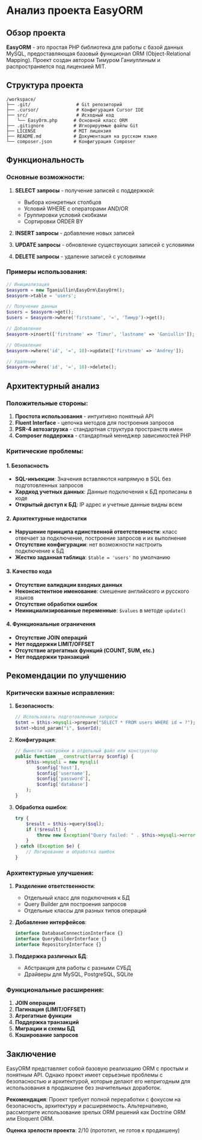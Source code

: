 # Анализ проекта EasyORM

## Обзор проекта

**EasyORM** - это простая PHP библиотека для работы с базой данных MySQL, предоставляющая базовый функционал ORM (Object-Relational Mapping). Проект создан автором Тимуром Ганиуллиным и распространяется под лицензией MIT.

## Структура проекта

```
/workspace/
├── .git/                 # Git репозиторий
├── .cursor/              # Конфигурация Cursor IDE
├── src/                  # Исходный код
│   └── EasyOrm.php      # Основной класс ORM
├── .gitignore           # Игнорируемые файлы Git
├── LICENSE              # MIT лицензия
├── README.md            # Документация на русском языке
└── composer.json        # Конфигурация Composer
```

## Функциональность

### Основные возможности:
1. **SELECT запросы** - получение записей с поддержкой:
   - Выбора конкретных столбцов
   - Условий WHERE с операторами AND/OR
   - Группировки условий скобками
   - Сортировки ORDER BY

2. **INSERT запросы** - добавление новых записей

3. **UPDATE запросы** - обновление существующих записей с условиями

4. **DELETE запросы** - удаление записей с условиями

### Примеры использования:

```php
// Инициализация
$easyorm = new Tganiullin\EasyOrm\EasyOrm();
$easyorm->table = 'users';

// Получение данных
$users = $easyorm->get();
$users = $easyorm->where('firstname', '=', 'Тимур')->get();

// Добавление
$easyorm->insert(['firstname' => 'Timur', 'lastname' => 'Ganiullin']);

// Обновление
$easyorm->where('id', '=', 10)->update(['firstname' => 'Andrey']);

// Удаление
$easyorm->where('id', '=', 10)->delete();
```

## Архитектурный анализ

### Положительные стороны:

1. **Простота использования** - интуитивно понятный API
2. **Fluent Interface** - цепочка методов для построения запросов
3. **PSR-4 автозагрузка** - стандартная структура пространств имен
4. **Composer поддержка** - стандартный менеджер зависимостей PHP

### Критические проблемы:

#### 1. **Безопасность**
- **SQL-инъекции**: Значения вставляются напрямую в SQL без подготовленных запросов
- **Хардкод учетных данных**: Данные подключения к БД прописаны в коде
- **Открытый доступ к БД**: IP адрес и учетные данные видны всем

#### 2. **Архитектурные недостатки**
- **Нарушение принципа единственной ответственности**: класс отвечает за подключение, построение запросов и их выполнение
- **Отсутствие конфигурации**: нет возможности настроить подключение к БД
- **Жестко заданная таблица**: `$table = 'users'` по умолчанию

#### 3. **Качество кода**
- **Отсутствие валидации входных данных**
- **Неконсистентное именование**: смешение английского и русского языков
- **Отсутствие обработки ошибок**
- **Неинициализированные переменные**: `$values` в методе `update()`

#### 4. **Функциональные ограничения**
- **Отсутствие JOIN операций**
- **Нет поддержки LIMIT/OFFSET**
- **Отсутствие агрегатных функций (COUNT, SUM, etc.)**
- **Нет поддержки транзакций**

## Рекомендации по улучшению

### Критически важные исправления:

1. **Безопасность**:
   ```php
   // Использовать подготовленные запросы
   $stmt = $this->mysqli->prepare("SELECT * FROM users WHERE id = ?");
   $stmt->bind_param("i", $userId);
   ```

2. **Конфигурация**:
   ```php
   // Вынести настройки в отдельный файл или конструктор
   public function __construct(array $config) {
       $this->mysqli = new mysqli(
           $config['host'], 
           $config['username'], 
           $config['password'], 
           $config['database']
       );
   }
   ```

3. **Обработка ошибок**:
   ```php
   try {
       $result = $this->query($sql);
       if (!$result) {
           throw new Exception("Query failed: " . $this->mysqli->error);
       }
   } catch (Exception $e) {
       // Логирование и обработка ошибок
   }
   ```

### Архитектурные улучшения:

1. **Разделение ответственности**:
   - Отдельный класс для подключения к БД
   - Query Builder для построения запросов
   - Отдельные классы для разных типов операций

2. **Добавление интерфейсов**:
   ```php
   interface DatabaseConnectionInterface {}
   interface QueryBuilderInterface {}
   interface RepositoryInterface {}
   ```

3. **Поддержка различных БД**:
   - Абстракция для работы с разными СУБД
   - Драйверы для MySQL, PostgreSQL, SQLite

### Функциональные расширения:

1. **JOIN операции**
2. **Пагинация (LIMIT/OFFSET)**
3. **Агрегатные функции**
4. **Поддержка транзакций**
5. **Миграции и схемы БД**
6. **Кэширование запросов**

## Заключение

EasyORM представляет собой базовую реализацию ORM с простым и понятным API. Однако проект имеет серьезные проблемы с безопасностью и архитектурой, которые делают его непригодным для использования в продакшене без значительных доработок.

**Рекомендация**: Проект требует полной переработки с фокусом на безопасность, архитектуру и расширяемость. Альтернативно, рассмотрите использование зрелых ORM решений как Doctrine ORM или Eloquent ORM.

**Оценка зрелости проекта**: 2/10 (прототип, не готов к продакшену)